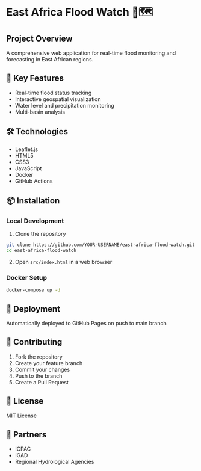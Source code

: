# East Africa Flood Watch 🌊🗺️

## Project Overview
A comprehensive web application for real-time flood monitoring and forecasting in East African regions.

## 🌟 Key Features
- Real-time flood status tracking
- Interactive geospatial visualization
- Water level and precipitation monitoring
- Multi-basin analysis

## 🛠 Technologies
- Leaflet.js
- HTML5
- CSS3
- JavaScript
- Docker
- GitHub Actions

## 📦 Installation

### Local Development
1. Clone the repository
```bash
git clone https://github.com/YOUR-USERNAME/east-africa-flood-watch.git
cd east-africa-flood-watch
```

2. Open `src/index.html` in a web browser

### Docker Setup
```bash
docker-compose up -d
```

## 🚀 Deployment
Automatically deployed to GitHub Pages on push to main branch

## 🤝 Contributing
1. Fork the repository
2. Create your feature branch
3. Commit your changes
4. Push to the branch
5. Create a Pull Request

## 📄 License
MIT License

## 👥 Partners
- ICPAC
- IGAD
- Regional Hydrological Agencies